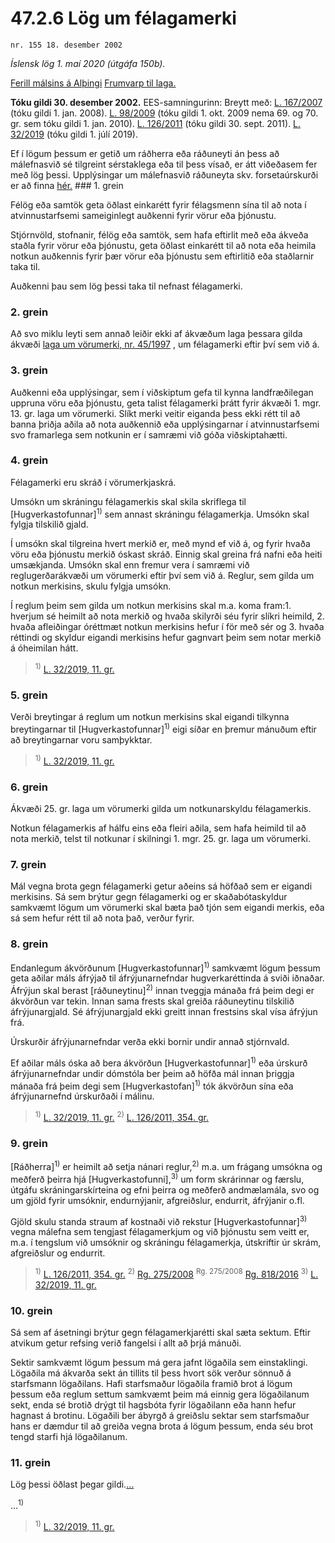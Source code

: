 # 47.2.6 Lög um félagamerki

`nr. 155 18. desember 2002`

_Íslensk lög 1. maí 2020 (útgáfa 150b)._

[Ferill málsins á Alþingi](https://www.althingi.is/thingstorf/thingmalalistar-eftir-thingum/ferill/?ltg=128&mnr=346)
[Frumvarp til laga.](https://www.althingi.is/altext/128/s/0382.html)

**Tóku gildi 30. desember 2002.**
EES-samningurinn:
Breytt með:
[L. 167/2007](https://althingi.is/altext/stjt/2007.167.html) (tóku gildi 1. jan. 2008).
[L. 98/2009](https://althingi.is/altext/stjt/2009.098.html) (tóku gildi 1. okt. 2009 nema 69. og 70. gr. sem tóku gildi 1. jan. 2010).
[L. 126/2011](https://althingi.is/altext/stjt/2011.126.html) (tóku gildi 30. sept. 2011).
[L. 32/2019](https://althingi.is/altext/stjt/2019.032.html) (tóku gildi 1. júlí 2019).

Ef í lögum þessum er getið um ráðherra eða ráðuneyti án þess að málefnasvið sé tilgreint sérstaklega eða til þess vísað, er átt viðeðasem fer með lög þessi. Upplýsingar um málefnasvið ráðuneyta skv. forsetaúrskurði er að finna [hér.](2018119.md) ### 1. grein

Félög eða samtök geta öðlast einkarétt fyrir félagsmenn sína til að nota í atvinnustarfsemi sameiginlegt auðkenni fyrir vörur eða þjónustu.

Stjórnvöld, stofnanir, félög eða samtök, sem hafa eftirlit með eða ákveða staðla fyrir vörur eða þjónustu, geta öðlast einkarétt til að nota eða heimila notkun auðkennis fyrir þær vörur eða þjónustu sem eftirlitið eða staðlarnir taka til.

Auðkenni þau sem lög þessi taka til nefnast félagamerki.

### 2. grein

Að svo miklu leyti sem annað leiðir ekki af ákvæðum laga þessara gilda ákvæði [laga um vörumerki, nr. 45/1997](1997045.md) , um félagamerki eftir því sem við á.

### 3. grein

Auðkenni eða upplýsingar, sem í viðskiptum gefa til kynna landfræðilegan uppruna vöru eða þjónustu, geta talist félagamerki þrátt fyrir ákvæði 1. mgr. 13. gr. laga um vörumerki. Slíkt merki veitir eiganda þess ekki rétt til að banna þriðja aðila að nota auðkennið eða upplýsingarnar í atvinnustarfsemi svo framarlega sem notkunin er í samræmi við góða viðskiptahætti.

### 4. grein

Félagamerki eru skráð í vörumerkjaskrá.

Umsókn um skráningu félagamerkis skal skila skriflega til [Hugverkastofunnar]<sup>1)</sup> sem annast skráningu félagamerkja. Umsókn skal fylgja tilskilið gjald.

Í umsókn skal tilgreina hvert merkið er, með mynd ef við á, og fyrir hvaða vöru eða þjónustu merkið óskast skráð. Einnig skal greina frá nafni eða heiti umsækjanda. Umsókn skal enn fremur vera í samræmi við reglugerðarákvæði um vörumerki eftir því sem við á. Reglur, sem gilda um notkun merkisins, skulu fylgja umsókn.

Í reglum þeim sem gilda um notkun merkisins skal m.a. koma fram:1. hverjum sé heimilt að nota merkið og hvaða skilyrði séu fyrir slíkri heimild,
2. hvaða afleiðingar óréttmæt notkun merkisins hefur í för með sér og
3. hvaða réttindi og skyldur eigandi merkisins hefur gagnvart þeim sem notar merkið á óheimilan hátt.

> <sup>1)</sup> [L. 32/2019, 11. gr.](https://althingi.is/altext/stjt/2019.032.html)

### 5. grein

Verði breytingar á reglum um notkun merkisins skal eigandi tilkynna breytingarnar til [Hugverkastofunnar]<sup>1)</sup> eigi síðar en þremur mánuðum eftir að breytingarnar voru samþykktar.

> <sup>1)</sup> [L. 32/2019, 11. gr.](https://althingi.is/altext/stjt/2019.032.html)

### 6. grein

Ákvæði 25. gr. laga um vörumerki gilda um notkunarskyldu félagamerkis.

Notkun félagamerkis af hálfu eins eða fleiri aðila, sem hafa heimild til að nota merkið, telst til notkunar í skilningi 1. mgr. 25. gr. laga um vörumerki.

### 7. grein

Mál vegna brota gegn félagamerki getur aðeins sá höfðað sem er eigandi merkisins. Sá sem brýtur gegn félagamerki og er skaðabótaskyldur samkvæmt lögum um vörumerki skal bæta það tjón sem eigandi merkis, eða sá sem hefur rétt til að nota það, verður fyrir.

### 8. grein

Endanlegum ákvörðunum [Hugverkastofunnar]<sup>1)</sup> samkvæmt lögum þessum geta aðilar máls áfrýjað til áfrýjunarnefndar hugverkaréttinda á sviði iðnaðar. Áfrýjun skal berast [ráðuneytinu]<sup>2)</sup> innan tveggja mánaða frá þeim degi er ákvörðun var tekin. Innan sama frests skal greiða ráðuneytinu tilskilið áfrýjunargjald. Sé áfrýjunargjald ekki greitt innan frestsins skal vísa áfrýjun frá.

Úrskurðir áfrýjunarnefndar verða ekki bornir undir annað stjórnvald.

Ef aðilar máls óska að bera ákvörðun [Hugverkastofunnar]<sup>1)</sup> eða úrskurð áfrýjunarnefndar undir dómstóla ber þeim að höfða mál innan þriggja mánaða frá þeim degi sem [Hugverkastofan]<sup>1)</sup> tók ákvörðun sína eða áfrýjunarnefnd úrskurðaði í málinu.

> <sup>1)</sup> [L. 32/2019, 11. gr.](https://althingi.is/altext/stjt/2019.032.html) <sup>2)</sup> [L. 126/2011, 354. gr.](https://althingi.is/altext/stjt/2011.126.html)

### 9. grein

[Ráðherra]<sup>1)</sup> er heimilt að setja nánari reglur,<sup>2)</sup> m.a. um frágang umsókna og meðferð þeirra hjá [Hugverkastofunni],<sup>3)</sup> um form skrárinnar og færslu, útgáfu skráningarskírteina og efni þeirra og meðferð andmælamála, svo og um gjöld fyrir umsóknir, endurnýjanir, afgreiðslur, endurrit, áfrýjanir o.fl.

Gjöld skulu standa straum af kostnaði við rekstur [Hugverkastofunnar]<sup>3)</sup> vegna málefna sem tengjast félagamerkjum og við þjónustu sem veitt er, m.a. í tengslum við umsóknir og skráningu félagamerkja, útskriftir úr skrám, afgreiðslur og endurrit.

> <sup>1)</sup> [L. 126/2011, 354. gr.](https://althingi.is/altext/stjt/2011.126.html) <sup>2)</sup> [Rg. 275/2008](https://althingi.ishttps://www.reglugerd.is/reglugerdir/allar/nr/275-2008) <sup>Rg. 275/2008</sup> [Rg. 818/2016](https://althingi.ishttps://www.reglugerd.is/reglugerdir/allar/nr/818-2016) <sup>3)</sup> [L. 32/2019, 11. gr.](https://althingi.is/altext/stjt/2019.032.html)

### 10. grein

Sá sem af ásetningi brýtur gegn félagamerkjarétti skal sæta sektum. Eftir atvikum getur refsing verið fangelsi í allt að þrjá mánuði.

Sektir samkvæmt lögum þessum má gera jafnt lögaðila sem einstaklingi. Lögaðila má ákvarða sekt án tillits til þess hvort sök verður sönnuð á starfsmann lögaðilans. Hafi starfsmaður lögaðila framið brot á lögum þessum eða reglum settum samkvæmt þeim má einnig gera lögaðilanum sekt, enda sé brotið drýgt til hagsbóta fyrir lögaðilann eða hann hefur hagnast á brotinu. Lögaðili ber ábyrgð á greiðslu sektar sem starfsmaður hans er dæmdur til að greiða vegna brota á lögum þessum, enda séu brot tengd starfi hjá lögaðilanum.

### 11. grein

Lög þessi öðlast þegar gildi.[…](https://www.althingi.is/lagasafn/leidbeiningar/)

…<sup>1)</sup> 

> <sup>1)</sup> [L. 32/2019, 11. gr.](https://althingi.is/altext/stjt/2019.032.html)
